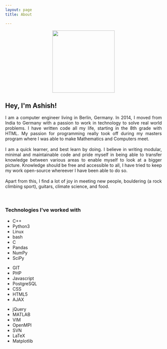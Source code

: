 ```yaml
---
layout: page
title: About

---
```


<center>
<img src="{{site.baseurl}}/assets/img/ashish_vinayak-circle.png" width="200" height="200">
</center>


<h2>Hey, I'm Ashish!</h2> 
<div align="justify">
I am a computer engineer living in Berlin, Germany. 
In 2014, I moved from India to Germany with a passion to work in technology to solve real world problems.
I have written code all my life, starting in the 8th grade with HTML. My passion for programming really took off during my masters program
where I was able to make Mathematics and Computers meet.
<br><br>
I am a quick learner, and best learn by doing. I believe in writing modular, minimal and maintainable code 
and pride myself in being able to transfer knowledge between various areas to enable myself to look at a bigger picture.
Knowledge should be free and accessible to all, I have tried to keep my work open-source whereever I have been able to do so. 
<br><br>
Apart from this, I find a lot of joy in meeting new people, bouldering (a rock climbing sport), guitars, climate science, and food.
</div>
<br> <br>
<h3>Technologies I've worked with <i class="fa fa-laptop-code"></i></h3>

<div align="left" class="tech-list">
<div>
<ul>
    <li> C++ <i class="fa fa-star" style="color: gold"></i></li>
    <li> Python3 <i class="fa fa-star" style="color: gold"></i></li>
    <li> Linux <i class="fa fa-heart" style="color: red"></i></li>
    <li> bash <i class="fa fa-star" style="color: gold"></i></li>
    <li> C </li>
    <li> Pandas</li>
    <li> NumPy </li>
    <li> SciPy</li>
</ul>
</div>
<div>
<ul>
    <li> GIT <i class="fa fa-star" style="color: gold"></i></li>
    <li> PHP <i class="fa fa-star" style="color: gold"></i></li>
    <li> Javascript </li>
    <li> PostgreSQL </li>
    <li> CSS </li>
    <li> HTML5 </li>
    <li> AJAX </li> 
</ul>
</div>
<div>
<ul>
    <li> jQuery </li>
    <li> MATLAB </li>
    <li> VIM <i class="fa fa-heart" style="color: red"></i></li>
    <li> OpenMPI </li>
    <li> SVN </li>
    <li> LaTeX </li>
    <li> Matplotlib </li>
</ul>
</div>
</div>
